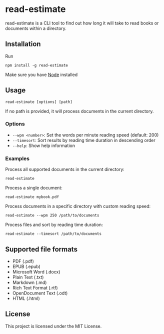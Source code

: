 # read-estimate

read-estimate is a CLI tool to find out how long it will take to read books or documents within a directory.
## Installation

Run

```
npm install -g read-estimate
```

Make sure you have <a href="https://nodejs.org/" target="_blank">Node</a> installed


## Usage

```
read-estimate [options] [path]
```

If no path is provided, it will process documents in the current directory.

### Options

- `--wpm <number>`: Set the words per minute reading speed (default: 200)
- `--timesort`: Sort results by reading time duration in descending order
- `--help`: Show help information

### Examples

Process all supported documents in the current directory:
```
read-estimate
```

Process a single document:
```
read-estimate mybook.pdf
```

Process documents in a specific directory with custom reading speed:
```
read-estimate --wpm 250 /path/to/documents
```

Process files and sort by reading time duration:
```
read-estimate --timesort /path/to/documents
```

## Supported file formats

- PDF (.pdf)
- EPUB (.epub)
- Microsoft Word (.docx)
- Plain Text (.txt)
- Markdown (.md)
- Rich Text Format (.rtf)
- OpenDocument Text (.odt)
- HTML (.html)


## License

This project is licensed under the MIT License.